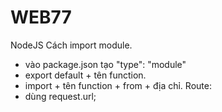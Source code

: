 # WEB77

NodeJS
Cách import module.

- vào package.json tạo "type": "module"
- export default + tên function.
- import + tên function + from + địa chỉ.
  Route:
- dùng request.url;
